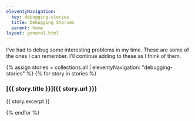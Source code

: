 ```yaml
---
eleventyNavigation:
  key: debugging-stories
  title: Debugging Stories
  parent: home
layout: general.html
---
```


I've had to debug some interesting problems in my time. These are some of the ones I can remember. I'll continue adding to these as I think of them.

{% assign stories = collections.all | eleventyNavigation: "debugging-stories" %}
{% for story in stories %}

### [{{ story.title }}]({{ story.url }})

{{ story.excerpt }}

{% endfor %}
